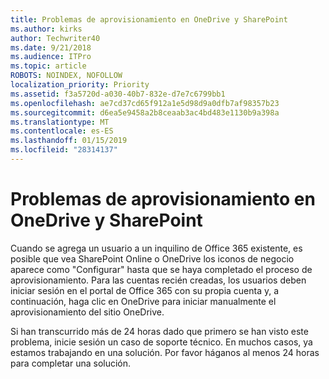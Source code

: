 ```yaml
---
title: Problemas de aprovisionamiento en OneDrive y SharePoint
ms.author: kirks
author: Techwriter40
ms.date: 9/21/2018
ms.audience: ITPro
ms.topic: article
ROBOTS: NOINDEX, NOFOLLOW
localization_priority: Priority
ms.assetid: f3a5720d-a030-40b7-832e-d7e7c6799bb1
ms.openlocfilehash: ae7cd37cd65f912a1e5d98d9a0dfb7af98357b23
ms.sourcegitcommit: d6ea5e9458a2b8ceaab3ac4bd483e1130b9a398a
ms.translationtype: MT
ms.contentlocale: es-ES
ms.lasthandoff: 01/15/2019
ms.locfileid: "28314137"
---
```

# <a name="provisioning-issues-in-onedrive-and-sharepoint"></a>Problemas de aprovisionamiento en OneDrive y SharePoint

Cuando se agrega un usuario a un inquilino de Office 365 existente, es posible que vea SharePoint Online o OneDrive los iconos de negocio aparece como "Configurar" hasta que se haya completado el proceso de aprovisionamiento. Para las cuentas recién creadas, los usuarios deben iniciar sesión en el portal de Office 365 con su propia cuenta y, a continuación, haga clic en OneDrive para iniciar manualmente el aprovisionamiento del sitio OneDrive.
  
Si han transcurrido más de 24 horas dado que primero se han visto este problema, inicie sesión un caso de soporte técnico. En muchos casos, ya estamos trabajando en una solución. Por favor háganos al menos 24 horas para completar una solución.
  

